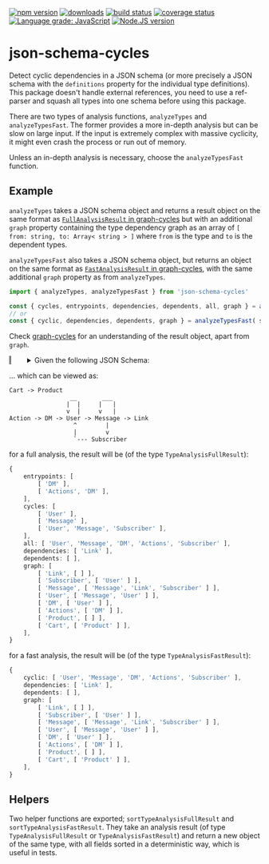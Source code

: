 [![npm version][npm-image]][npm-url]
[![downloads][downloads-image]][npm-url]
[![build status][build-image]][build-url]
[![coverage status][coverage-image]][coverage-url]
[![Language grade: JavaScript][lgtm-image]][lgtm-url]
[![Node.JS version][node-version]][node-url]


# json-schema-cycles

Detect cyclic dependencies in a JSON schema (or more precisely a JSON schema with the `definitions` property for the individual type definitions). This package doesn't handle external references, you need to use a ref-parser and squash all types into one schema before using this package.

There are two types of analysis functions, `analyzeTypes` and `analyzeTypesFast`. The former provides a more in-depth analysis but can be slow on large input. If the input is extremely complex with massive cyclicity, it might even crash the process or run out of memory.

Unless an in-depth analysis is necessary, choose the `analyzeTypesFast` function.


## Example

`analyzeTypes` takes a JSON schema object and returns a result object on the same format as [`FullAnalysisResult` in graph-cycles](https://github.com/grantila/graph-cycles/#full-analysis-mode) but with an additional `graph` property containing the type dependency graph as an array of `[ from: string, to: Array< string > ]` where `from` is the type and `to` is the dependent types.

`analyzeTypesFast` also takes a JSON schema object, but returns an object on the same format as [`FastAnalysisResult` in graph-cycles](https://github.com/grantila/graph-cycles/#fast-analysis-mode), with the same additional `graph` property as from `analyzeTypes`.

```ts
import { analyzeTypes, analyzeTypesFast } from 'json-schema-cycles'

const { cycles, entrypoints, dependencies, dependents, all, graph } = analyzeTypes( schemaObject );
// or
const { cyclic, dependencies, dependents, graph } = analyzeTypesFast( schemaObject );
```

Check [graph-cycles](https://github.com/grantila/graph-cycles) for an understanding of the result object, apart from `graph`.

<details style="padding-left: 32px; border-left: 4px solid gray;">
<summary>Given the following JSON Schema:</summary>
<p>

```ts
const jsonSchema = {
    definitions: {
        Link: {}, // Non-cyclic but dependency of Message
        Subscriber: {
            type: 'object',
            properties: {
                user: { $ref: '#/definitions/User' },
            },
        },
        Message: {
            type: 'object',
            properties: {
                replyTo: { $ref: '#/definitions/Message' },
                link: { $ref: '#/definitions/Link' },
                subscriber: { $ref: '#/definitions/Subscriber' },
            },
        },
        User: {
            type: 'object',
            properties: {
                parent: { $ref: '#/definitions/User' },
                lastMessage: { $ref: '#/definitions/Message' },
            },
        },
        DM: {
            type: 'object',
            properties: {
                lastUser: { $ref: '#/definitions/User' },
            },
        },
        Actions: {
            type: 'object',
            properties: {
                dms: {
                    type: 'array',
                    items: { $ref: '#/definitions/DM' },
                },
            },
        },
        // Has dependencies, but nothing cyclic
        Product: {},
        Cart: {
            type: 'array',
            items: { $ref: '#/definitions/Product' },
        },
    }
};
```

</p>
</details>

... which can be viewed as:

```
Cart -> Product
                 __       ___
                |  |     |   |
                v  |     v   |
Action -> DM -> User -> Message -> Link
                  ^        |
                  |        v
                  `--- Subscriber

```

for a full analysis, the result will be (of the type `TypeAnalysisFullResult`):

```ts
{
    entrypoints: [
        [ 'DM' ],
        [ 'Actions', 'DM' ],
    ],
    cycles: [
        [ 'User' ],
        [ 'Message' ],
        [ 'User', 'Message', 'Subscriber' ],
    ],
    all: [ 'User', 'Message', 'DM', 'Actions', 'Subscriber' ],
    dependencies: [ 'Link' ],
    dependents: [ ],
    graph: [
        [ 'Link', [ ] ],
        [ 'Subscriber', [ 'User' ] ],
        [ 'Message', [ 'Message', 'Link', 'Subscriber' ] ],
        [ 'User', [ 'Message', 'User' ] ],
        [ 'DM', [ 'User' ] ],
        [ 'Actions', [ 'DM' ] ],
        [ 'Product', [ ] ],
        [ 'Cart', [ 'Product' ] ],
    ],
}
```

for a fast analysis, the result will be (of the type `TypeAnalysisFastResult`):

```ts
{
    cyclic: [ 'User', 'Message', 'DM', 'Actions', 'Subscriber' ],
    dependencies: [ 'Link' ],
    dependents: [ ],
    graph: [
        [ 'Link', [ ] ],
        [ 'Subscriber', [ 'User' ] ],
        [ 'Message', [ 'Message', 'Link', 'Subscriber' ] ],
        [ 'User', [ 'Message', 'User' ] ],
        [ 'DM', [ 'User' ] ],
        [ 'Actions', [ 'DM' ] ],
        [ 'Product', [ ] ],
        [ 'Cart', [ 'Product' ] ],
    ],
}
```


## Helpers

Two helper functions are exported; `sortTypeAnalysisFullResult` and `sortTypeAnalysisFastResult`. They take an analysis result (of type `TypeAnalysisFullResult` or `TypeAnalysisFastResult`) and return a new object of the same type, with all fields sorted in a deterministic way, which is useful in tests.



[npm-image]: https://img.shields.io/npm/v/json-schema-cycles.svg
[npm-url]: https://npmjs.org/package/json-schema-cycles
[downloads-image]: https://img.shields.io/npm/dm/json-schema-cycles.svg
[build-image]: https://img.shields.io/github/workflow/status/grantila/json-schema-cycles/Master.svg
[build-url]: https://github.com/grantila/json-schema-cycles/actions?query=workflow%3AMaster
[coverage-image]: https://coveralls.io/repos/github/grantila/json-schema-cycles/badge.svg?branch=master
[coverage-url]: https://coveralls.io/github/grantila/json-schema-cycles?branch=master
[lgtm-image]: https://img.shields.io/lgtm/grade/javascript/g/grantila/json-schema-cycles.svg?logo=lgtm&logoWidth=18
[lgtm-url]: https://lgtm.com/projects/g/grantila/json-schema-cycles/context:javascript
[node-version]: https://img.shields.io/node/v/json-schema-cycles
[node-url]: https://nodejs.org/en/
